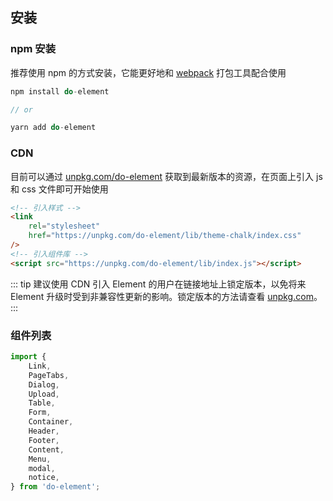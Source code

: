 ## 安装

### npm 安装

推荐使用 npm 的方式安装，它能更好地和 [webpack](https://webpack.js.org/) 打包工具配合使用

```js
npm install do-element

// or

yarn add do-element
```

### CDN

目前可以通过 [unpkg.com/do-element](https://unpkg.com/do-element/) 获取到最新版本的资源，在页面上引入 js 和 css 文件即可开始使用

```html
<!-- 引入样式 -->
<link
	rel="stylesheet"
	href="https://unpkg.com/do-element/lib/theme-chalk/index.css"
/>
<!-- 引入组件库 -->
<script src="https://unpkg.com/do-element/lib/index.js"></script>
```

::: tip
建议使用 CDN 引入 Element 的用户在链接地址上锁定版本，以免将来 Element 升级时受到非兼容性更新的影响。锁定版本的方法请查看 [unpkg.com](https://unpkg.com/)。
:::

### 组件列表

```js
import {
	Link,
	PageTabs,
	Dialog,
	Upload,
	Table,
	Form,
	Container,
	Header,
	Footer,
	Content,
	Menu,
	modal,
	notice,
} from 'do-element';
```
